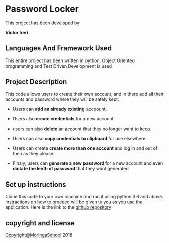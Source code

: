 # **Password Locker**

This project has been developed by:

**Victor Ireri**

## Languages And Framework Used

This entire project has been written in python. Object Oriented programming and Test Driven Development is used

## Project Description

This code allows users to create their own account, and in there add all their accounts and password where they will be safely kept.

-   Users can **add an already existing** accoount.

-   Users also **create credentials** for a new account

-   users can also **delete** an account that they no longer want to keep.

-   Users can also **copy credentials to clipboard** for use elsewhere

-   Users can create **create more than one account** and log in and out of then as they please.

-   Finaly, users can **generate a new password** for a new account and even **dictate the lenth of password** that they want generated

## Set up instructions

Clone this code to your own machine and run it using python 3.6 and above. Instractions on how to proceed will be given to you as you use the application. Here is the link to the [github repository](https://github.com/IreriVIkki/PasswordLocker)

## copyright and license

[Copyright@MoringaSchool]() 2018
